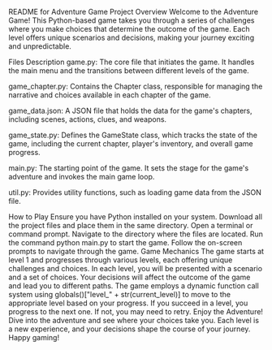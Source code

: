 README for Adventure Game Project
Overview
Welcome to the Adventure Game! This Python-based game takes you through a series of challenges where you make choices that determine the outcome of the game. Each level offers unique scenarios and decisions, making your journey exciting and unpredictable.

Files Description
game.py: The core file that initiates the game. It handles the main menu and the transitions between different levels of the game.

game_chapter.py: Contains the Chapter class, responsible for managing the narrative and choices available in each chapter of the game.

game_data.json: A JSON file that holds the data for the game's chapters, including scenes, actions, clues, and weapons.

game_state.py: Defines the GameState class, which tracks the state of the game, including the current chapter, player's inventory, and overall game progress.

main.py: The starting point of the game. It sets the stage for the game's adventure and invokes the main game loop.

util.py: Provides utility functions, such as loading game data from the JSON file.

How to Play
Ensure you have Python installed on your system.
Download all the project files and place them in the same directory.
Open a terminal or command prompt.
Navigate to the directory where the files are located.
Run the command python main.py to start the game.
Follow the on-screen prompts to navigate through the game.
Game Mechanics
The game starts at level 1 and progresses through various levels, each offering unique challenges and choices.
In each level, you will be presented with a scenario and a set of choices.
Your decisions will affect the outcome of the game and lead you to different paths.
The game employs a dynamic function call system using globals()["level_" + str(current_level)] to move to the appropriate level based on your progress.
If you succeed in a level, you progress to the next one. If not, you may need to retry.
Enjoy the Adventure!
Dive into the adventure and see where your choices take you. Each level is a new experience, and your decisions shape the course of your journey. Happy gaming!